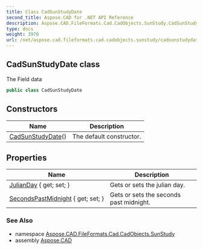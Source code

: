 ```yaml
---
title: Class CadSunStudyDate
second_title: Aspose.CAD for .NET API Reference
description: Aspose.CAD.FileFormats.Cad.CadObjects.SunStudy.CadSunStudyDate class. The Field data
type: docs
weight: 3970
url: /net/aspose.cad.fileformats.cad.cadobjects.sunstudy/cadsunstudydate/
---
```

## CadSunStudyDate class

The Field data

```csharp
public class CadSunStudyDate
```

## Constructors

| Name | Description |
| --- | --- |
| [CadSunStudyDate](cadsunstudydate/)() | The default constructor. |

## Properties

| Name | Description |
| --- | --- |
| [JulianDay](../../aspose.cad.fileformats.cad.cadobjects.sunstudy/cadsunstudydate/julianday/) { get; set; } | Gets or sets the julian day. |
| [SecondsPastMidnight](../../aspose.cad.fileformats.cad.cadobjects.sunstudy/cadsunstudydate/secondspastmidnight/) { get; set; } | Gets or sets the seconds past midnight. |

### See Also

* namespace [Aspose.CAD.FileFormats.Cad.CadObjects.SunStudy](../../aspose.cad.fileformats.cad.cadobjects.sunstudy/)
* assembly [Aspose.CAD](../../)


